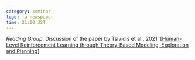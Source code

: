 ```yaml
---
category: seminar
logo: fa-newspaper
time: 21:00 JST
---
```


*Reading Group*.  Discussion of the paper by Tsividis et al., 2021: [[Human-Level Reinforcement Learning through Theory-Based Modeling, Exploration and Planning](https://arxiv.org/pdf/2107.12544v1.pdf)]
